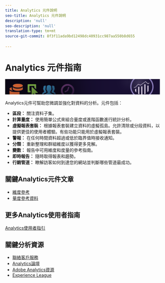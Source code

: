 ```yaml
---
title: Analytics 元件說明
seo-title: Analytics 元件說明
description: 'null'
seo-description: 'null'
translation-type: tm+mt
source-git-commit: 8f3f11ada9bd12498dc40931cc987aa550b8d655

---
```



# Analytics 元件指南

![橫幅](../../assets/doc_banner_components.png)

Analytics元件可幫助您微調並強化對資料的分析。元件包括：

* **區段：** 關注資料子集。
* **計算量度：** 使用簡單公式來組合量度或進階函數進行統計分析。
* **虛擬報表套裝：** 根據報表套裝建立資料的虛擬孤島。允許清除或分段資料，以提供更佳的使用者體驗。有些功能只能用於虛擬報表套裝。
* **警報：** 在任何時間資料超過或低於臨界值時接收通知。
* **分類：** 重新整理和群組維度以獲得更多見解。
* **變數：** 報告中可用維度和度量的參考指南。
* **即時報告：** 隨時取得報表和趨勢。
* **行銷管道：** 瞭解訪客如何到達您的網站並判斷哪些管道最成功。

## 關鍵Analytics元件文章

* [維度參考](c-variables/dimensionslist/reports-descriptions.md)
* [量度參考資料](c-variables/c-metrics/metricslist.md)

## 更多Analytics使用者指南

[Analytics使用者指引](/help/landing/home.md)

## 關鍵分析資源

* [聯絡客戶服務](https://helpx.adobe.com/contact/enterprise-support.ec.html)
* [Analytics論壇](https://forums.adobe.com/community/experience-cloud/analytics-cloud/analytics)
* [Adobe Analytics資源](https://forums.adobe.com/message/10660755)
* [Experience League](https://landing.adobe.com/experience-league/)
